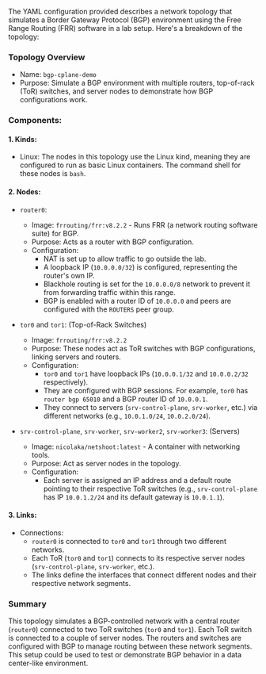 The YAML configuration provided describes a network topology that simulates a Border Gateway Protocol (BGP) environment using the Free Range Routing (FRR) software in a lab setup. Here's a breakdown of the topology:

### Topology Overview
- Name: `bgp-cplane-demo`
- Purpose: Simulate a BGP environment with multiple routers, top-of-rack (ToR) switches, and server nodes to demonstrate how BGP configurations work.

### Components:

#### 1. Kinds:
   - Linux: The nodes in this topology use the Linux kind, meaning they are configured to run as basic Linux containers. The command shell for these nodes is `bash`.

#### 2. Nodes:
   - `router0`:
     - Image: `frrouting/frr:v8.2.2` - Runs FRR (a network routing software suite) for BGP.
     - Purpose: Acts as a router with BGP configuration.
     - Configuration:
       - NAT is set up to allow traffic to go outside the lab.
       - A loopback IP (`10.0.0.0/32`) is configured, representing the router's own IP.
       - Blackhole routing is set for the `10.0.0.0/8` network to prevent it from forwarding traffic within this range.
       - BGP is enabled with a router ID of `10.0.0.0` and peers are configured with the `ROUTERS` peer group.

   - `tor0` and `tor1`: (Top-of-Rack Switches)
     - Image: `frrouting/frr:v8.2.2`
     - Purpose: These nodes act as ToR switches with BGP configurations, linking servers and routers.
     - Configuration:
       - `tor0` and `tor1` have loopback IPs (`10.0.0.1/32` and `10.0.0.2/32` respectively).
       - They are configured with BGP sessions. For example, `tor0` has `router bgp 65010` and a BGP router ID of `10.0.0.1`.
       - They connect to servers (`srv-control-plane`, `srv-worker`, etc.) via different networks (e.g., `10.0.1.0/24`, `10.0.2.0/24`).

   - `srv-control-plane`, `srv-worker`, `srv-worker2`, `srv-worker3`: (Servers)
     - Image: `nicolaka/netshoot:latest` - A container with networking tools.
     - Purpose: Act as server nodes in the topology.
     - Configuration:
       - Each server is assigned an IP address and a default route pointing to their respective ToR switches (e.g., `srv-control-plane` has IP `10.0.1.2/24` and its default gateway is `10.0.1.1`).

#### 3. Links:
   - Connections:
     - `router0` is connected to `tor0` and `tor1` through two different networks.
     - Each ToR (`tor0` and `tor1`) connects to its respective server nodes (`srv-control-plane`, `srv-worker`, etc.).
     - The links define the interfaces that connect different nodes and their respective network segments.

### Summary
This topology simulates a BGP-controlled network with a central router (`router0`) connected to two ToR switches (`tor0` and `tor1`). Each ToR switch is connected to a couple of server nodes. The routers and switches are configured with BGP to manage routing between these network segments. This setup could be used to test or demonstrate BGP behavior in a data center-like environment.